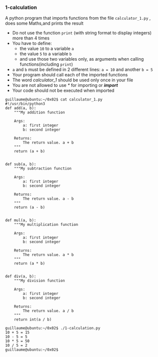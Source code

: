 ### 1-calculation
A python program that imports functions from the file ```calculator_1.py``` , does some Maths,and prints the result
-	Do not use the function ```print``` (with string format to display integers) more than 4 times
-	You have to define:
	-	the value ```10``` to a variable ```a```
	-	the value ```5``` to a variable ```b```
	-	and use those two variables only, as arguments when calling functions(including ```print```)
-	```a``` and ```b``` must be defined in 2 different lines: ```a = 10``` and another ```b = 5```
-	Your program should call each of the imported functions
-	The word *calculator_1* should be used only once in your file
-	You are not allowed to use _*_ for importing or *__import__*
-	Your code should not be executed when imported
```
guillaume@ubuntu:~/0x02$ cat calculator_1.py
#!/usr/bin/python3
def add(a, b):
    """My addition function

    Args:
        a: first integer
        b: second integer

    Returns:
        The return value. a + b
    """
    return (a + b)


def sub(a, b):
    """My subtraction function

    Args:
        a: first integer
        b: second integer

    Returns:
        The return value. a - b
    """
    return (a - b)


def mul(a, b):
    """My multiplication function

    Args:
        a: first integer
        b: second integer

    Returns:
        The return value. a * b
    """
    return (a * b)


def div(a, b):
    """My division function

    Args:
        a: first integer
        b: second integer

    Returns:
        The return value. a / b
    """
    return int(a / b)

guillaume@ubuntu:~/0x02$ ./1-calculation.py
10 + 5 = 15
10 - 5 = 5
10 * 5 = 50
10 / 5 = 2
guillaume@ubuntu:~/0x02$
```
